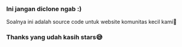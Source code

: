 ### Ini jangan diclone ngab :)
 Soalnya ini adalah source code untuk website komunitas kecil kami🙏

### Thanks yang udah kasih stars😅
